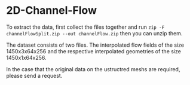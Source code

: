 # 2D-Channel-Flow
To extract the data, first collect the files together and run `zip -F channelFlowSplit.zip --out channelFlow.zip` then you can unzip them.

The dataset consists of two files. The interpolated flow fields of the size 1450x3x64x256 and the respective interpolated geometries of the size 1450x1x64x256.

In the case that the original data on the ustructred meshs are required, please send a request.
